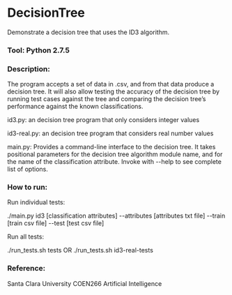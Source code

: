 # DecisionTree
Demonstrate a decision tree that uses the ID3 algorithm.

### Tool: Python 2.7.5

### Description:
The program accepts a set of data in .csv, and from that data produce a decision tree. It will also allow testing the accuracy of the decision tree by running test cases
against the tree and comparing the decision tree’s performance against the known classifications.


id3.py: an decision tree program that only considers integer values

id3-real.py: an decision tree program that considers real number values

main.py: Provides a command-line interface to the decision tree. It takes positional parameters for the decision tree
algorithm module name, and for the name of the classification attribute. Invoke with --help to see complete list of options.


### How to run:
Run individual tests:

./main.py id3 [classification attributes] --attributes [attributes txt file] --train [train csv file] --test [test csv file]

Run all tests:

./run_tests.sh tests OR ./run_tests.sh id3-real-tests


### Reference:

Santa Clara University COEN266 Artificial Intelligence
